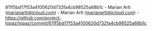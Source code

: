 811f5bd17f53a4100620d732fa4cb98525a68b1c - Marian Arlt (marianarlt@icloud.com) - Marian Arlt (marianarlt@icloud.com) - https://github.com/project-topaz/topaz/commit/811f5bd17f53a4100620d732fa4cb98525a68b1c
